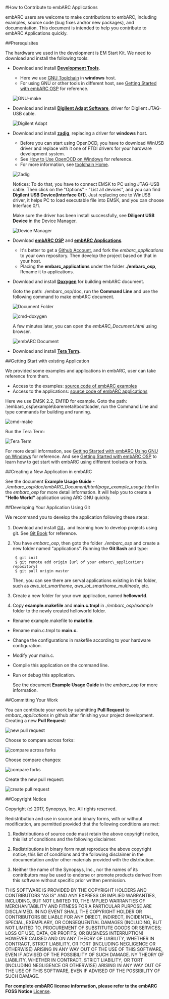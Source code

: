 #How to Contribute to embARC Applications

embARC users are welcome to make contributions to embARC, including examples, source code (bug fixes and/or new packages), and documentation. This document is intended to help you contribute to embARC Applications quickly.

##Prerequisites

The hardware we used in the development is EM Start Kit. We need to download and install the following tools: 

+ Download and install [**Development Tools**](http://embarc.org/tools.html "IDE"). 
	+ Here we use [GNU Toolchain](https://github.com/foss-for-synopsys-dwc-arc-processors/toolchain/releases "GNU Toolchain") in **windows** host.
	+ For using GNU or other tools in different host, see [Getting Started with embARC OSP](https://github.com/foss-for-synopsys-dwc-arc-processors/embarc_osp/wiki/Getting-Started-with-embARC-OSP "Getting Started with embARC OSP") for reference.
	
	![GNU-make](http://i.imgur.com/wcpgoKn.png)

+ Download and install [**Digilent Adapt Software**](http://store.digilentinc.com/digilent-adept-2-download-only/ "Digilent Adapt Software"), driver for Digilent JTAG-USB cable.

	![Digilent Adapt](http://i.imgur.com/aSPUBuW.png)

+ Download and install [**zadig**](http://zadig.akeo.ie/ "zadig"), replacing a driver for **windows** host.
	+ Before you can start using OpenOCD, you have to download WinUSB driver and replace with it one of FTDI drivers for your hardware development system.
	+ See [How to Use OpenOCD on Windows](https://github.com/foss-for-synopsys-dwc-arc-processors/arc_gnu_eclipse/wiki/How-to-Use-OpenOCD-on-Windows "How to Use OpenOCD on Windows") for reference.
	+ For more information, see [toolchain Home](https://github.com/foss-for-synopsys-dwc-arc-processors/toolchain/wiki "Home").
	
	![Zadig](http://i.imgur.com/q6Q6SFX.png)

	Notices: To do that, you have to connect EMSK to PC using JTAG-USB cable. Then click on the "Options" - "List all devices", and you can find **Digilent USB Device(Interface 0/1)**. Just replacing one to WinUSB driver, it helps PC to load executable file into EMSK, and you can choose Interface 0/1.

	Make sure the driver has been install successfully, see **Diligent USB Device** in the Device Manager.

	![Device Manager](http://i.imgur.com/Amm5Lej.png)

+ Download [**embARC OSP**](https://github.com/foss-for-synopsys-dwc-arc-processors/embarc_osp "embARC Software") and [**embARC Applications**](https://github.com/foss-for-synopsys-dwc-arc-processors/embarc_applications "embARC Applications").
	+ It's better to get a [Github Account](https://github.com/ "Github account"), and fork the *embarc\_applications* to your own repository. Then develop the project based on that in your host.
	+ Placing the **embarc\_applications** under the folder **./embarc\_osp**, Rename it to applications.

+ Download and install [**Doxygen**](http://www.stack.nl/~dimitri/doxygen/download.html "Doxygen") for building embARC document.

	Goto the path: ./embarc\_osp/doc, run the **Command Line** and use the following command to make embARC document.

	![Document Folder](http://i.imgur.com/Ix9Q6wF.png) 

	![cmd-doxygen](http://i.imgur.com/gwQfcte.png)

	A few minutes later, you can open the *embARC\_Document.html* using browser.

	![embARC Document](http://i.imgur.com/wRUWgNd.png)

+ Download and install [**Tera Term**](https://zh.osdn.net/projects/ttssh2/ "Tera Term")..

##Getting Start with existing Application

We provided some examples and applications in embARC, user can take reference from them.

+ Access to the examples: [source code of embARC examples](https://github.com/foss-for-synopsys-dwc-arc-processors/embarc_osp/tree/master/example "examples")
+ Access to the applications: [source code of embARC applications](https://github.com/foss-for-synopsys-dwc-arc-processors/embarc_applications "applications")

Here we use EMSK 2.2, EM11D for example. Goto the path: .\embarc_osp\example\baremetal\bootloader, run the Command Line and type commands for building and running.

![cmd-make](http://i.imgur.com/Kuv2dlz.png)

Run the Tera Term:

![Tera Term](http://i.imgur.com/eSYr6HN.png)

For more detail information, see [Getting Started with embARC Using GNU on Windows](https://github.com/foss-for-synopsys-dwc-arc-processors/embarc_osp/wiki/Getting-Started-with-embARC-Using-GNU-on-Windows#building-and-running-your-first-example "Getting Started with embARC Using GNU on Windows") for reference. And see [Getting Started with embARC OSP](https://github.com/foss-for-synopsys-dwc-arc-processors/embarc_osp/wiki/Getting-Started-with-embARC-OSP "Getting Started with embARC OSP") to learn how to get start with embARC using different toolsets or hosts.

##Creating a New Application in embARC

See the document **Example Usage Guide** - *./embarc\_osp/doc/embARC\_Document/html/page\_example\_usage.html* in the *embarc\_osp* for more detail information. It will help you to create a **"Hello World"** application using ARC GNU quickly.

##Developing Your Application Using Git

We recommand you to develop the application following these steps:

1) Download and install [Git](https://git-for-windows.github.io/ "Git")，and learning how to develop projects using git. See [Git Book](https://git-scm.com/book/en/v2 "Git Book") for reference.

2) You have *embarc\_osp*, then goto the folder *./embarc\_osp* and create a new folder named "applications". Running the **Git Bash** and type:

		$ git init
		$ git remote add origin [url of your embarc\_applications repository]
		$ git pull origin master

   Then, you can see there are serval applications existing in this folder, such as *aws_iot_smarthome*, *aws_iot_smarthome_multinode*, etc.

3) Create a new folder for your own application, named **helloworld**.

4) Copy **example.makefile** and **main.c.tmpl** in *./embarc\_osp/example* folder to the newly created helloworld folder.

+ Rename example.makefile to **makefile**.
+ Rename main.c.tmpl to **main.c.**
+ Change the configurations in makefile according to your hardware configuration.
+ Modify your main.c.
+ Compile this application on the command line.
+ Run or debug this application.

   See the document **Example Usage Guide** in the *embarc\_osp* for more information.

##Committing Your Work

You can contribute your work by submitting **Pull Request** to *embarc\_applications* in github after finishing your project development. Creating a new **Pull Request**:

![new pull request](http://i.imgur.com/YrpOmXn.png)

Choose to compare across forks:

![compare across forks](http://i.imgur.com/Zl97kJV.png)

Choose compare changes:

![compare forks](http://i.imgur.com/5AgRJAL.png)

Create the new pull request:

![create pull request](http://i.imgur.com/4zpWJ7V.png)

##Copyright Notice

Copyright (c) 2017, Synopsys, Inc. All rights reserved.

Redistribution and use in source and binary forms, with or without modification, are permitted provided that the following conditions are met:

1) Redistributions of source code must retain the above copyright notice, this list of conditions and the following disclaimer.

2) Redistributions in binary form must reproduce the above copyright notice, this list of conditions and the following disclaimer in the documentation and/or other materials provided with the distribution.

3) Neither the name of the Synopsys, Inc., nor the names of its contributors may be used to endorse or promote products derived from this software without specific prior written permission.

THIS SOFTWARE IS PROVIDED BY THE COPYRIGHT HOLDERS AND CONTRIBUTORS "AS IS" AND ANY EXPRESS OR IMPLIED WARRANTIES, INCLUDING, BUT NOT LIMITED TO, THE IMPLIED WARRANTIES OF MERCHANTABILITY AND FITNESS FOR A PARTICULAR PURPOSE ARE DISCLAIMED. IN NO EVENT SHALL THE COPYRIGHT HOLDER OR CONTRIBUTORS BE LIABLE FOR ANY DIRECT, INDIRECT, INCIDENTAL, SPECIAL, EXEMPLARY, OR CONSEQUENTIAL DAMAGES (INCLUDING, BUT NOT LIMITED TO, PROCUREMENT OF SUBSTITUTE GOODS OR SERVICES; LOSS OF USE, DATA, OR PROFITS; OR BUSINESS INTERRUPTION) HOWEVER CAUSED AND ON ANY THEORY OF LIABILITY, WHETHER IN CONTRACT, STRICT LIABILITY, OR TORT (INCLUDING NEGLIGENCE OR OTHERWISE) ARISING IN ANY WAY OUT OF THE USE OF THIS SOFTWARE, EVEN IF ADVISED OF THE POSSIBILITY OF SUCH DAMAGE. NY THEORY OF LIABILITY, WHETHER IN CONTRACT, STRICT LIABILITY, OR TORT (INCLUDING NEGLIGENCE OR OTHERWISE) ARISING IN ANY WAY OUT OF THE USE OF THIS SOFTWARE, EVEN IF ADVISED OF THE POSSIBILITY OF SUCH DAMAGE.

**For complete embARC license information, please refer to the embARC FOSS Notice** [License](file:///C:/WorkSpace/Files/embarc_osp_liteos/doc/embARC_Document/html/page_license.html "License"). 